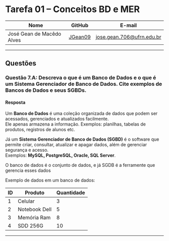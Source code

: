 # Tarefa 01 – Conceitos BD e MER

| Nome                        | GitHub   | E-mail                        |
|-----------------------------|----------|-------------------------------|
| José Gean de Macêdo Alves   | [JGean09](https://github.com/jGean09) | jose.gean.706@ufrn.edu.br |

---

## Questões

### Questão 7.A: Descreva o que é um Banco de Dados e o que é um Sistema Gerenciador de Banco de Dados. Cite exemplos de Bancos de Dados e seus SGBDs.

#### Resposta
Um **Banco de Dados** é uma coleção organizada de dados que podem ser acessados, gerenciados e atualizados facilmente.  
Ele apenas armazena a informação. Exemplos: planilhas, tabelas de produtos, registros de alunos etc.

Já um **Sistema Gerenciador de Banco de Dados (SGBD)** é o software que permite criar, consultar, atualizar e apagar dados, além de gerenciar segurança e acesso.  
Exemplos: **MySQL, PostgreSQL, Oracle, SQL Server**.

O banco de dados é o conjunto de dados, e já SGDB é a ferramente que gerencia esses dados

Exemplo de dados em um banco de dados:

| ID | Produto        | Quantidade |
|----|----------------|------------|
| 1  | Celular        | 3          |
| 2  | Notebook Dell  | 5          |
| 3  | Memória Ram    | 8          |
| 4  | SDD 256G       | 10        |

---
